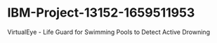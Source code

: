 # IBM-Project-13152-1659511953
VirtualEye - Life Guard for Swimming Pools to Detect Active Drowning
